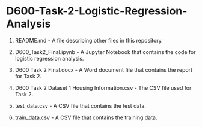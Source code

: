# D600-Task-2-Logistic-Regression-Analysis

1. README.md - A file describing other files in this repository.

2. D600_Task2_Final.ipynb - A Jupyter Notebook that contains the code for logistic regression analysis.

3. D600 Task 2 Final.docx - A Word document file that contains the report for Task 2.

4. D600 Task 2 Dataset 1 Housing Information.csv - The CSV file used for Task 2.

5. test_data.csv - A CSV file that contains the test data.

6. train_data.csv - A CSV file that contains the training data.
